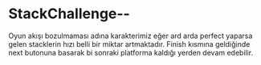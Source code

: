 # StackChallenge--

Oyun akışı bozulmaması adına karakterimiz eğer ard arda perfect yaparsa gelen stacklerin hızı belli bir miktar artmaktadır.
Finish kısmına geldiğinde next butonuna basarak bi sonraki platforma kaldığı yerden devam edebilir.

